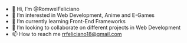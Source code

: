 - 👋 Hi, I’m @RomwelFeliciano
- 👀 I’m interested in Web Development, Anime and E-Games
- 🌱 I’m currently learning Front-End Frameworks
- 💞️ I’m looking to collaborate on different projects in Web Development
- 📫 How to reach me rrfeliciano18@gmail.com

<!---
RomwelFeliciano/RomwelFeliciano is a ✨ special ✨ repository because its `README.md` (this file) appears on your GitHub profile.
You can click the Preview link to take a look at your changes.
--->
